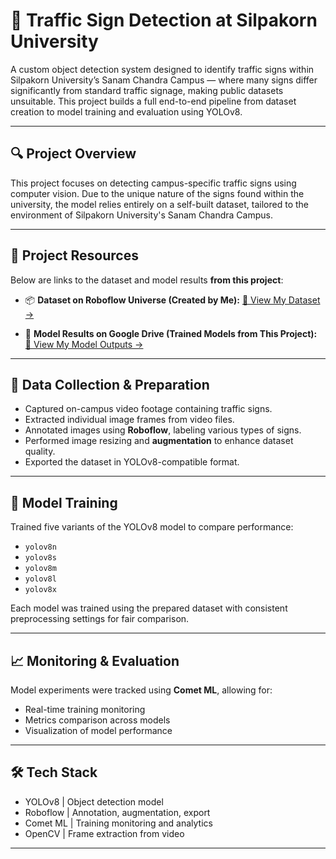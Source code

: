 # 🚦 Traffic Sign Detection at Silpakorn University

A custom object detection system designed to identify traffic signs within Silpakorn University’s Sanam Chandra Campus — where many signs differ significantly from standard traffic signage, making public datasets unsuitable. This project builds a full end-to-end pipeline from dataset creation to model training and evaluation using YOLOv8.

---

## 🔍 Project Overview

This project focuses on detecting campus-specific traffic signs using computer vision. Due to the unique nature of the signs found within the university, the model relies entirely on a self-built dataset, tailored to the environment of Silpakorn University's Sanam Chandra Campus.

---

## 🔗 Project Resources

Below are links to the dataset and model results **from this project**:

- 📦 **Dataset on Roboflow Universe (Created by Me):**
  [🔗 View My Dataset →]([https://universe.roboflow.com/your-dataset-link](https://universe.roboflow.com/project-traffic-sign-detection/traffic-sign-detection-67tod))

- 📁 **Model Results on Google Drive (Trained Models from This Project):**  
  [🔗 View My Model Outputs →](https://drive.google.com/drive/folders/1YvFpNQmwjvlRPpupJLrQF4AcKA-t_azF?usp=sharing)

---

## 📸 Data Collection & Preparation

- Captured on-campus video footage containing traffic signs.
- Extracted individual image frames from video files.
- Annotated images using **Roboflow**, labeling various types of signs.
- Performed image resizing and **augmentation** to enhance dataset quality.
- Exported the dataset in YOLOv8-compatible format.

---

## 🧠 Model Training

Trained five variants of the YOLOv8 model to compare performance:

- `yolov8n`
- `yolov8s`
- `yolov8m`
- `yolov8l`
- `yolov8x`

Each model was trained using the prepared dataset with consistent preprocessing settings for fair comparison.

---

## 📈 Monitoring & Evaluation

Model experiments were tracked using **Comet ML**, allowing for:

- Real-time training monitoring
- Metrics comparison across models
- Visualization of model performance

---

## 🛠 Tech Stack

- YOLOv8 | Object detection model
- Roboflow | Annotation, augmentation, export
- Comet ML | Training monitoring and analytics
- OpenCV | Frame extraction from video

---


